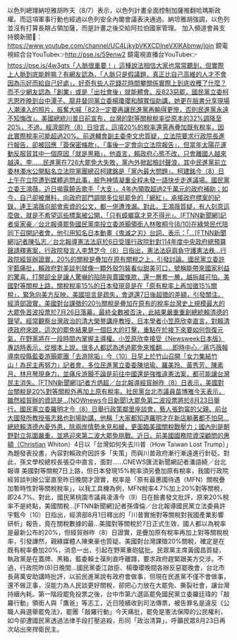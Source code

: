 以色列總理納坦雅胡昨天（8/7）表示，以色列計畫全面控制加薩推翻哈瑪斯政權。而這項軍事行動也經過以色列安全內閣會議表決通過。納坦雅胡強調，以色列並沒有打算長期占領加薩，而是計畫之後交給阿拉伯國家管理。  加入頻道會員支持鏡新聞🩷： https://www.youtube.com/channel/UC4LjkybVKXCDlneVXlKAbmw/join 鏡電視綜合台YouTube👉http://pse.is/59enw2 鏡電視直播台YouTube👉https://pse.is/4w3gts「人脈很重要！」這種說法相信大家也常常聽到，但實際上人脈到底能幹嘛？有網友認為，「人脈只是假議題，真正比自己高維的人才不會因為示好而給自己好處」，好奇有些人花錢花時間攀關係實際上到底收穫了什麼？而不少網友認為「創業」或是「出社會後」就能體會。反823惡罷，國民黨立委柯志恩昨晚到台中潭子、龍井替同黨立委楊瓊瓔和顏寬恒助講，她更在臉書分享現場人潮湧入的照片，振奮大喊「823一定要再讓民進黨再輸得更慘，否則民進黨永遠不知悔改」。美國總統川普日前宣布，台灣的對等關稅稅率從原本的32%調降至20%，不過，經濟部昨（8）日坦言，這項20%的稅率還需再疊加既有稅率，因此實際稅率可能超過20%。前退輔會副主委李文忠質疑，立法院要求行政院長進行報告，卻被回應「簽保密條款」、「事後一定會向立法院報告」，但當年太陽花運動反服貿其中一個原因「就是黑箱」，他直言，賴政府心態不改，只會離國人越來越遠。李......民進黨在726大罷免大失敗，黨內外掀起檢討聲浪，其中民進黨前立委林濁水公開點名立法院黨團總召柯建銘是「黨內最大問題」。柯建銘今（8）日上午在立院遭到媒體追問此事，臉色神情凝重全程未發一語快步走進議場。國民黨立委王鴻薇，近日揭露饒舌歌手「大支」，4年內領取超過2千萬元的政府補助；如今，自己卻被爆料，向政府部門調閱多位挺罷免的「網紅」，承接政府標案的紀錄，連王鴻薇向部會索資的公文，都一併遭洩漏。對此，王鴻薇質疑，有人刻意這麼做，就是不希望這些標案被公開，「只有蟑螂窩才見不得光」。[FTNN新聞網]記者吳家豪／台北報導罷免國民黨南投立委游顥領銜人林敬桐今(8/10)在綠營民代陪同下召開記者會，他引用知名日本動畫《鬼滅之刃》台詞，表示：「...[FTNN新聞網]記者陳弘志／台北報導憲法法庭於6日受理行政院針對114年度中央政府總預算聲請釋憲案，行政院發言人李慧芝今（8）日指出，憲法法庭肩負守護憲法秩...行政院經貿辦證實，20%的關稅是疊加在原有關稅之上，引發討論。國民黨立委許宇甄痛批，賴政府對美談判就像一顆外殼包裝看似甜美可口，號稱能帶來國家利益的驚喜，打開卻全是讓人驚嚇的陷阱與賣國條款，還一層套一層，越拆越可怕。美國對等關稅上路，關稅稅率15%的日本發現竟是在「原有稅率上再加徵15%關稅」，緊急向美方反映，美國坦言是疏失，會退還7日後超徵的差額，引發關注。經濟部證實，美國對台課徵的20％關稅是疊加在原有的稅率台灣史上規模最大的大罷免首波投票於7月26日落幕，最終全數被否決，此結果嚴重重創總統賴清德的聲望。經常觀察台灣政治的清大榮譽講座教授、日本學者小笠原欣幸直言，對賴清德政府來說，這次的罷免結果是一個巨大的打擊，重點在於接下來要如何恢復元氣，在野黨將在一段時間內掌握主導權。小笠原欣幸接受《Newsweek日本版》專訪時表示，從根本上說，很多人都認為透過罷免來推翻......即時中心／蔣巧薇報導南投縣藍委游顥罷團「去游除垢」今（10）日早上於竹山召開「女力集結竹山！為民主再努力」記者會，多位民進黨立委委陳培瑜、羅美玲、黃秀芳、陳素月、林月琴現身力，並痛斥游顥不論是前往中國還是強推違憲法案，都可能讓台灣民主消失。[FTNN新聞網]記者方炳超／台北報導經貿辦昨（8）日表示，美國對台關稅是20%對等關稅外再加上原有稅率。社民黨台北市議員苗博雅今天表示，雖然經貿辦的資訊是...[NOWnews今日新聞]大罷免第二波投票將於8月23日舉行，國民黨立委羅明才今（8）日舉行政策鄰里座談會，藝人張鈞甯的父親、前台大國發所教授張志銘也到場助講，他稱「大家都知道羅明才在新店躺著都不怕惡...總統賴清德內憂外患，除兩岸情勢未見和緩，更面臨美國關稅戰壓力；國內則是朝野對立氛圍嚴重，並將迎來第二波大罷免挑戰。近日，前美國國務院資深顧問的惠頓（Christian Whiton）4日以「台灣如何失去川普（How Taiwan Lost Trump）」為題發表投書，內容對賴政府因許多「失策」而與川普政府漸行漸遠進行針砭。對此，孫文學校總校長張亞中直言，面對......CNEWS匯流新聞網記者潘語綺／台北報導 美國對等關稅7日上路，但日本發現15%稅率須另疊加原有稅率，我國行政院經貿談判辦公室直至昨日晚間才證實，稅率是「原有最惠國待遇（MFN）關稅疊加暫時性對等關稅稅率」，以我工具機為例，MFN稅率4.7%加上20%對等關稅，即24.7%。對此，國民黨桃園市議員凌濤今（9）日在臉書發文批評，原來20%稅率不是終點，美國關稅...[FTNN新聞網]記者孫偉倫／台北報導國民黨立法委員許宇甄今（10）日指出，經濟部8月1日釋出的「川普實施對等關稅對我國產業影響研析」報告，竟在關稅數據的最...美國對等關稅於7日正式生效，國人都以為稅率是最新公布的20%，但經貿辦昨（8）日證實，是疊加原有稅率再加上對等關稅稅率，引發譁然，親綠媒體人陳東豪也質疑。美國對台灣課徵20%關稅，確定是在既有稅率疊加20%，消息一出，引起在野黨重砲猛批。民眾黨主席黃國昌質疑，執政黨是在蓋牌、黑箱，藍委賴士葆則直呼離譜，要求政府趕緊跟美方交涉。不過，行政院昨(8)日晚間...國民黨委江啟臣、楊瓊瓔晚間各辦反惡罷晚會，台北市長蔣萬安助講時批評，以前民進黨說有政府會做事，但現在民進黨不僅不會做事，還不做正事，沒能力為人民談更好關稅，卻把心力放在大罷免、撕裂社會，讓台灣持續內耗。第一階段罷免投票之後，台中市第六選區罷免國民黨立委羅廷瑋的「敲羅行動」領銜人與「鷹爸」等志工，近日陸續收到司法傳票，被告罪名是違反《公職人員選舉罷免法》，罷團「敲羅行動」今天痛批，罷免是憲法保障的公民權利，如今卻遭國民黨透過法律手段打壓追殺，形同「政治清算」，呼籲民眾8月23日再次站出來捍衛民主。